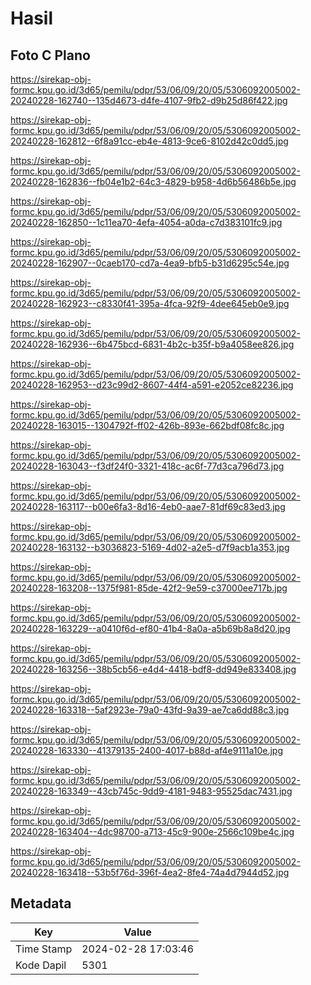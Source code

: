 # Hasil

## Foto C Plano

https://sirekap-obj-formc.kpu.go.id/3d65/pemilu/pdpr/53/06/09/20/05/5306092005002-20240228-162740--135d4673-d4fe-4107-9fb2-d9b25d86f422.jpg

https://sirekap-obj-formc.kpu.go.id/3d65/pemilu/pdpr/53/06/09/20/05/5306092005002-20240228-162812--6f8a91cc-eb4e-4813-9ce6-8102d42c0dd5.jpg

https://sirekap-obj-formc.kpu.go.id/3d65/pemilu/pdpr/53/06/09/20/05/5306092005002-20240228-162836--fb04e1b2-64c3-4829-b958-4d6b56486b5e.jpg

https://sirekap-obj-formc.kpu.go.id/3d65/pemilu/pdpr/53/06/09/20/05/5306092005002-20240228-162850--1c11ea70-4efa-4054-a0da-c7d383101fc9.jpg

https://sirekap-obj-formc.kpu.go.id/3d65/pemilu/pdpr/53/06/09/20/05/5306092005002-20240228-162907--0caeb170-cd7a-4ea9-bfb5-b31d6295c54e.jpg

https://sirekap-obj-formc.kpu.go.id/3d65/pemilu/pdpr/53/06/09/20/05/5306092005002-20240228-162923--c8330f41-395a-4fca-92f9-4dee645eb0e9.jpg

https://sirekap-obj-formc.kpu.go.id/3d65/pemilu/pdpr/53/06/09/20/05/5306092005002-20240228-162936--6b475bcd-6831-4b2c-b35f-b9a4058ee826.jpg

https://sirekap-obj-formc.kpu.go.id/3d65/pemilu/pdpr/53/06/09/20/05/5306092005002-20240228-162953--d23c99d2-8607-44f4-a591-e2052ce82236.jpg

https://sirekap-obj-formc.kpu.go.id/3d65/pemilu/pdpr/53/06/09/20/05/5306092005002-20240228-163015--1304792f-ff02-426b-893e-662bdf08fc8c.jpg

https://sirekap-obj-formc.kpu.go.id/3d65/pemilu/pdpr/53/06/09/20/05/5306092005002-20240228-163043--f3df24f0-3321-418c-ac6f-77d3ca796d73.jpg

https://sirekap-obj-formc.kpu.go.id/3d65/pemilu/pdpr/53/06/09/20/05/5306092005002-20240228-163117--b00e6fa3-8d16-4eb0-aae7-81df69c83ed3.jpg

https://sirekap-obj-formc.kpu.go.id/3d65/pemilu/pdpr/53/06/09/20/05/5306092005002-20240228-163132--b3036823-5169-4d02-a2e5-d7f9acb1a353.jpg

https://sirekap-obj-formc.kpu.go.id/3d65/pemilu/pdpr/53/06/09/20/05/5306092005002-20240228-163208--1375f981-85de-42f2-9e59-c37000ee717b.jpg

https://sirekap-obj-formc.kpu.go.id/3d65/pemilu/pdpr/53/06/09/20/05/5306092005002-20240228-163229--a0410f6d-ef80-41b4-8a0a-a5b69b8a8d20.jpg

https://sirekap-obj-formc.kpu.go.id/3d65/pemilu/pdpr/53/06/09/20/05/5306092005002-20240228-163256--38b5cb56-e4d4-4418-bdf8-dd949e833408.jpg

https://sirekap-obj-formc.kpu.go.id/3d65/pemilu/pdpr/53/06/09/20/05/5306092005002-20240228-163318--5af2923e-79a0-43fd-9a39-ae7ca6dd88c3.jpg

https://sirekap-obj-formc.kpu.go.id/3d65/pemilu/pdpr/53/06/09/20/05/5306092005002-20240228-163330--41379135-2400-4017-b88d-af4e9111a10e.jpg

https://sirekap-obj-formc.kpu.go.id/3d65/pemilu/pdpr/53/06/09/20/05/5306092005002-20240228-163349--43cb745c-9dd9-4181-9483-95525dac7431.jpg

https://sirekap-obj-formc.kpu.go.id/3d65/pemilu/pdpr/53/06/09/20/05/5306092005002-20240228-163404--4dc98700-a713-45c9-900e-2566c109be4c.jpg

https://sirekap-obj-formc.kpu.go.id/3d65/pemilu/pdpr/53/06/09/20/05/5306092005002-20240228-163418--53b5f76d-396f-4ea2-8fe4-74a4d7944d52.jpg


## Metadata

| Key        | Value               |
| ---------- | ------------------- |
| Time Stamp | 2024-02-28 17:03:46 |
| Kode Dapil | 5301                |



